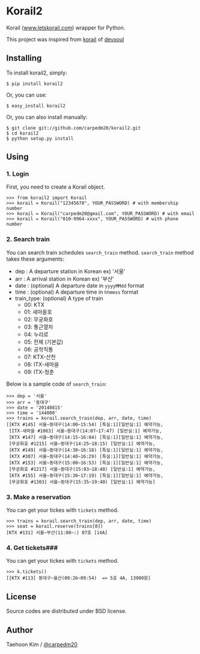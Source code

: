Korail2
=======

Korail (www.letskorail.com) wrapper for Python.

This project was inspired from [korail](https://github.com/devxoul/korail) of [devxoul](https://github.com/devxoul)


Installing
----------

To install korail2, simply:

    $ pip install korail2

Or, you can use:

    $ easy_install korail2

Or, you can also install manually:

    $ git clone git://github.com/carpedm20/korail2.git
    $ cd korail2
    $ python setup.py install

Using
-----

### 1. Login ###

First, you need to create a Korail object.

    >>> from korail2 import Korail
    >>> korail = Korail("12345678", YOUR_PASSWORD) # with membership number
    >>> korail = Korail("carpedm20@gmail.com", YOUR_PASSWORD) # with email
    >>> korail = Korail("010-9964-xxxx", YOUR_PASSWORD) # with phone number

### 2. Search train ###

You can search train schedules `search_train` method. `search_train` method takes these arguments:

- dep : A departure station in Korean  ex) '서울'
- arr : A arrival station in Korean  ex) '부산'
- date : (optional) A departure date in `yyyyMMdd` format
- time : (optional) A departure time in `hhmmss` format
- train_type: (optional) A type of train
    - 00: KTX
    - 01: 새마을호
    - 02: 무궁화호
    - 03: 통근열차
    - 04: 누리로
    - 05: 전체 (기본값)
    - 06: 공학직통
    - 07: KTX-산천
    - 08: ITX-새마을
    - 09: ITX-청춘

Below is a sample code of `search_train`:

    >>> dep = '서울'
    >>> arr = '동대구'
    >>> date = '20140815'
    >>> time = '144000'
    >>> trains = korail.search_train(dep, arr, date, time)
    [[KTX #145] 서울~동대구(14:00~15:54) [특실:1][일반실:1] 예약가능,
     [ITX-새마을 #1063] 서울~동대구(14:07~17:47) [일반실:1] 예약가능,
     [KTX #147] 서울~동대구(14:15~16:04) [특실:1][일반실:1] 예약가능,
     [무궁화호 #1215] 서울~동대구(14:25~18:15) [일반실:1] 예약가능,
     [KTX #149] 서울~동대구(14:30~16:18) [특실:1][일반실:1] 예약가능,
     [KTX #307] 서울~동대구(14:40~16:29) [특실:1][일반실:1] 예약가능,
     [KTX #153] 서울~동대구(15:00~16:53) [특실:1][일반실:1] 예약가능,
     [무궁화호 #1217] 서울~동대구(15:03~18:48) [일반실:1] 예약가능,
     [KTX #155] 서울~동대구(15:30~17:19) [특실:1][일반실:1] 예약가능,
     [무궁화호 #1303] 서울~동대구(15:35~19:40) [일반실:1] 예약가능]

### 3. Make a reservation ####

You can get your tickes with `tickets` method.

    >>> trains = korail.search_train(dep, arr, date, time)
    >>> seat = korail.reserve(trains[0])
    [KTX #131] 서울~부산(11:00~:) 07호 [14A]

### 4. Get tickets###

You can get your tickes with `tickets` method.

    >>> k.tickets()
    [[KTX #113] 동대구~울산(09:26~09:54)  => 5호 4A, 13900원]


License
-------

Source codes are distributed under BSD license.


Author
------

Taehoon Kim / [@carpedm20](http://carpedm20.github.io/about/)
